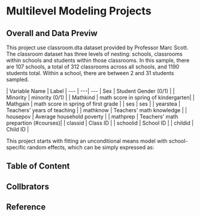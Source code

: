 
# Multilevel Modeling Projects

## Overall and Data Previw
This project use classroom.dta dataset provided by Professor Marc Scott.  
The classroom dataset has three levels of nesting: schools, classrooms within schools and students within those classrooms. In this sample, there are 107 schools, a total of 312 classrooms across all schools, and 1190 students total. Within a school, there are between 2 and 31 students sampled.

| Variable Name       | Label                               |
--- | ---| ---
| Sex                 | Student Gender (0/1)                |
| Minority            | minority (0/1)                      |
| Mathkind            | math score in spring of kindergarten|
| Mathgain            | math score in spring of first grade |
| ses                 | ses                                 |
| yearstea            | Teachers' years of teaching         |
| mathknow            | Teachers' math knowledge            |
| housepov            | Average household poverty           |
| mathprep            | Teachers' math prepartion (#courses)|
| classid             | Class ID                            |
| schoolid            | School ID                           |
| childid             | Child ID                            |


This project starts with fitting an unconditional means model with school-specific random effects, which can be simply expressed as: 



## Table of Content

## Collbrators

## Reference

